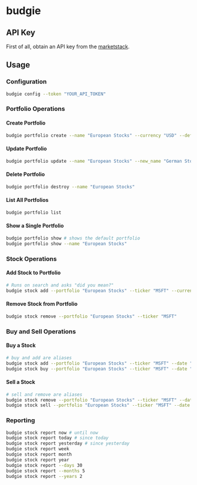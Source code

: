 # budgie

## API Key

First of all, obtain an API key from the [marketstack](https://marketstack.com/product).

## Usage

### Configuration

```sh
budgie config --token "YOUR_API_TOKEN"
```

### Portfolio Operations

#### Create Portfolio

```sh
budgie portfolio create --name "European Stocks" --currency "USD" --default true
```

#### Update Portfolio

```sh
budgie portfolio update --name "European Stocks" --new_name "German Stocks" --currency "EUR" --default false
```

#### Delete Portfolio

```sh
budgie portfolio destroy --name "European Stocks"
```

#### List All Portfolios

```sh
budgie portfolio list
```

#### Show a Single Portfolio

```sh
budgie portfolio show # shows the default portfolio
budgie portfolio show --name "European Stocks"
```

### Stock Operations

#### Add Stock to Portfolio

```sh
# Runs on search and asks "did you mean?"
budgie stock add --portfolio "European Stocks" --ticker "MSFT" --currency "USD"
```

#### Remove Stock from Portfolio

```sh
budgie stock remove --portfolio "European Stocks" --ticker "MSFT"
```

### Buy and Sell Operations

#### Buy a Stock

```sh
# buy and add are aliases
budgie stock add --portfolio "European Stocks" --ticker "MSFT" --date "06.02.2020" --price "180" --shares "20" --currency "USD"
budgie stock buy --portfolio "European Stocks" --ticker "MSFT" --date "06.02.2022" --price "180" --shares "20" --currency "USD"
```

#### Sell a Stock

```sh
# sell and remove are aliases
budgie stock remove --portfolio "European Stocks" --ticker "MSFT" --date "06.02.2020" --price "180" --shares "20"
budgie stock sell --portfolio "European Stocks" --ticker "MSFT" --date "06.02.2020" --price "180" --shares "20"
```

### Reporting

```sh
budgie stock report now # until now
budgie stock report today # since today
budgie stock report yesterday # since yesterday
budgie stock report week
budgie stock report month
budgie stock report year
budgie stock report --days 30
budgie stock report --months 5
budgie stock report --years 2
```
